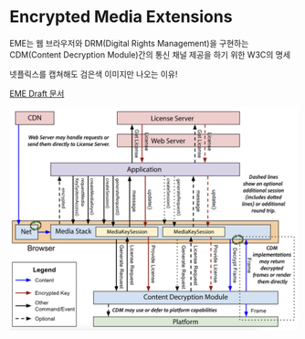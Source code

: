 # Encrypted Media Extensions

EME는 웹 브라우저와 DRM(Digital Rights Management)을 구현하는 CDM(Content Decryption Module)간의 통신 채널 제공을 하기 위한 W3C의 명세

넷플릭스를 캡쳐해도 검은색 이미지만 나오는 이유!

[EME Draft 문서](https://w3c.github.io/encrypted-media/)

![EME Overview](./assets/images/eme-overview.png.png)

